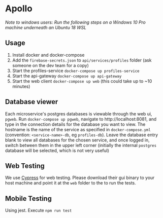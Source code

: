 # Apollo

*Note to windows users: Run the following steps on a Windows 10 Pro machine underneath an Ubuntu 18 WSL*

## Usage
1. Install docker and docker-compose
2. Add the `firebase-secrets.json` to `api/services/profiles` folder (ask someone on the dev team for a copy)
2. Start the profiles-service `docker-compose up profiles-service`
3. Start the api-gateway `docker-compose up api-gateway`
4. Start the web client `docker-compose up web` (this could take up to ~10 minutes)

## Database viewer
Each microservice's postgres databases is viewable through the web ui, `pgweb`. Run `docker-compose up pgweb`, navigate to http://localhost:8081, and type in the connection details for the database you want to view. The hostname is the name of the service as specified in `docker-compose.yml` (convention: `<service-name>-db`, eg `profiles-db`). Leave the database entry blank to view all databases for the chosen service, and once logged in, switch between them in the upper left corner (initially the internal `postgres` database will be selected, which is not very useful)

## Web Testing
We use [Cypress](cypress.io) for web testing. Please download their gui binary to your host machine and point it at the `web` folder to the to run the tests.

## Mobile Testing
Using jest. Execute `npm run test`
